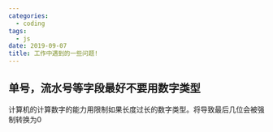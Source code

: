 ```yaml
---
categories:
  - coding
tags:
  - js
date: 2019-09-07
title: 工作中遇到的一些问题!
---
```


## 单号，流水号等字段最好不要用数字类型

计算机的计算数字的能力用限制如果长度过长的数字类型。将导致最后几位会被强制转换为0

